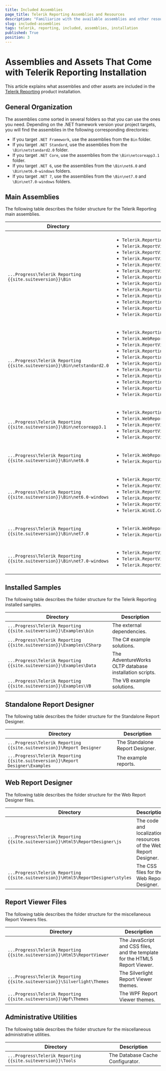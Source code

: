 ```yaml
---
title: Included Assemblies
page_title: Telerik Reporting Assemblies and Resources
description: "Familiarize with the available assemblies and other resources you can use when working with Telerik Reporting. Learn where you may find them by default, and what you may use them for."
slug: included-assemblies
tags: telerik, reporting, included, assemblies, installation
published: True
position: 3
---
```


# Assemblies and Assets That Come with Telerik Reporting Installation

This article explains what assemblies and other assets are included in the [Telerik Reporting](https://www.telerik.com/products/reporting.aspx) product installation.

## General Organization

The assemblies come sorted in several folders so that you can use the ones you need. Depending on the .NET framework version your project targets, you will find the assemblies in the following corresponding directories:

* If you target `.NET Framework`, use the assemblies from the `Bin` folder.
* If you target `.NET Standard`, use the assemblies from the `\Bin\netstandard2.0` folder.
* If you target `.NET Core`, use the assemblies from the `\Bin\netcoreapp3.1` folder.
* If you target `.NET 6`, use the assemblies from the `\Bin\net6.0` and `\Bin\net6.0-windows` folders.
* If you target `.NET 7`, use the assemblies from the `\Bin\net7.0` and `\Bin\net7.0-windows` folders.

## Main Assemblies

The following table describes the folder structure for the Telerik Reporting main assemblies.

| Directory | Description |
| ------ | ------ |
|`...Progress\Telerik Reporting {{site.suiteversion}}\Bin`|<ul><li>`Telerik.Reporting.dll`</li><li>`Telerik.ReportViewer.Mvc.dll`</li><li>`Telerik.ReportViewer.WebForms.dll`</li><li>`Telerik.ReportViewer.WinForms.dll`</li><li>`Telerik.ReportViewer.Silverlight.dll`</li><li>`Telerik.ReportViewer.Wpf.dll`</li><li>`Telerik.Reporting.Adomd.dll`</li><li>`Telerik.Reporting.Service.dll`</li><li>`Telerik.Reporting.Services.ServiceStack.dll`</li><li>`Telerik.Reporting.Services.WebApi.dll`</li><li>`Telerik.Reporting.XpsRendering.dll`</li><li>`Telerik.Reporting.OpenXmlRendering.dll`</li><li>`Telerik.Reporting.Cache.Database.dll`</li></ul>|
|`...Progress\Telerik Reporting {{site.suiteversion}}\Bin\netstandard2.0`|<ul><li>`Telerik.Reporting.dll`</li><li>`Telerik.WebReportDesigner.Services.dll`</li><li>`Telerik.ReportViewer.Blazor.dll`</li><li>`Telerik.Reporting.WebServiceDataSource.dll`</li><li>`Telerik.Reporting.Services.HttpClient.dll`</li><li>`Telerik.Reporting.Services.AspNetCore.dll`</li><li>`Telerik.Reporting.OpenXmlRendering.2.7.2.dll`</li><li>`Telerik.Reporting.JsonSerialization.dll`</li><li>`Telerik.Reporting.Data.Schema.dll`</li><li>`Telerik.Reporting.Cache.StackExchangeRedis.dll`</li><li>`Telerik.Reporting.Cache.StackExchangeRedis.2.dll`</li></ul>|
|`...Progress\Telerik Reporting {{site.suiteversion}}\Bin\netcoreapp3.1`|<ul><li>`Telerik.Reporting.Services.AspNetCore.dll`</li><li>`Telerik.WebReportDesigner.Services.dll`</li><li>`Telerik.ReportViewer.WinForms.dll`</li><li>`Telerik.ReportViewer.Wpf.dll`</li><li>`Telerik.ReportViewer.Wpf.Themes.dll`</li></ul>|
|`...Progress\Telerik Reporting {{site.suiteversion}}\Bin\net6.0`|<ul><li>`Telerik.WebReportDesigner.Services.dll`</li><li>`Telerik.Reporting.Services.AspNetCore.dll`</li></ul>|
|`...Progress\Telerik Reporting {{site.suiteversion}}\Bin\net6.0-windows`|<ul><li>`Telerik.ReportViewer.WinForms.dll`</li><li>`Telerik.ReportViewer.Wpf.dll`</li><li>`Telerik.ReportViewer.Wpf.Themes.dll`</li><li>`Telerik.ReportViewer.WinUI.dll`</li><li>`Telerik.ReportViewer.WinUI.Themes.dll`</li><li>`Telerik.WinUI.Controls\`</li></ul>|
|`...Progress\Telerik Reporting {{site.suiteversion}}\Bin\net7.0`|<ul><li>`Telerik.WebReportDesigner.Services.dll`</li><li>`Telerik.Reporting.Services.AspNetCore.dll`</li></ul>|
|`...Progress\Telerik Reporting {{site.suiteversion}}\Bin\net7.0-windows`|<ul><li>`Telerik.ReportViewer.WinForms.dll`</li><li>`Telerik.ReportViewer.Wpf.dll`</li><li>`Telerik.ReportViewer.Wpf.Themes.dll`</li></ul>|

## Installed Samples

The following table describes the folder structure for the Telerik Reporting installed samples.

| Directory | Description |
| ------ | ------ |
|`...Progress\Telerik Reporting {{site.suiteversion}}\Examples\bin`|The external dependencies.|
|`...Progress\Telerik Reporting {{site.suiteversion}}\Examples\CSharp`|The C# example solutions.|
|`...Progress\Telerik Reporting {{site.suiteversion}}\Examples\Data`|The AdventureWorks OLTP database installation scripts.|
|`...Progress\Telerik Reporting {{site.suiteversion}}\Examples\VB`|The VB example solutions.|

## Standalone Report Designer

The following table describes the folder structure for the Standalone Report Designer.

| Directory | Description |
| ------ | ------ |
|`...Progress\Telerik Reporting {{site.suiteversion}}\Report Designer`|The Standalone Report Designer.|
|`...Progress\Telerik Reporting {{site.suiteversion}}\Report Designer\Examples`|The example reports.|

## Web Report Designer

The following table describes the folder structure for the Web Report Designer files.

| Directory | Description |
| ------ | ------ |
|`...Progress\Telerik Reporting {{site.suiteversion}}\Html5\ReportDesigner\js`|The code and localization resources of the Web Report Designer.|
|`...Progress\Telerik Reporting {{site.suiteversion}}\Html5\ReportDesigner\styles`|The CSS files for the Web Report Designer.|

## Report Viewer Files

The following table describes the folder structure for the miscellaneous Report Viewers files.

| Directory | Description |
| ------ | ------ |
|`...Progress\Telerik Reporting {{site.suiteversion}}\Html5\ReportViewer`|The JavaScript and CSS files, and the template for the HTML5 Report Viewer.|
|`...Progress\Telerik Reporting {{site.suiteversion}}\Silverlight\Themes`|The Silverlight Report Viewer themes.|
|`...Progress\Telerik Reporting {{site.suiteversion}}\Wpf\Themes`|The WPF Report Viewer themes.|

## Administrative Utilities

The following table describes the folder structure for the miscellaneous administrative utilities.

| Directory | Description |
| ------ | ------ |
|`...Progress\Telerik Reporting {{site.suiteversion}}\Tools`|The Database Cache Configurator.|
